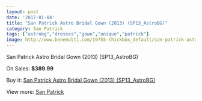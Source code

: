 ```yaml
---
layout: post
date: '2017-01-04'
title: "San Patrick Astro Bridal Gown (2013) (SP13_AstroBG)"
category: San Patrick
tags: ["astrobg","dresses","gown","unique","patrick"]
image: http://www.benemulti.com/19755-thickbox_default/san-patrick-astro-bridal-gown-2013-sp13astrobg.jpg
---
```

San Patrick Astro Bridal Gown (2013) (SP13_AstroBG)

On Sales: **$389.99**
<a href="https://www.benemulti.com/en/san-patrick/7455-san-patrick-astro-bridal-gown-2013-sp13astrobg.html"><amp-img layout="responsive" width="600" height="600" src="//www.benemulti.com/19755-thickbox_default/san-patrick-astro-bridal-gown-2013-sp13astrobg.jpg" alt="San Patrick Astro Bridal Gown (2013) (SP13_AstroBG) 0" /></a>
<a href="https://www.benemulti.com/en/san-patrick/7455-san-patrick-astro-bridal-gown-2013-sp13astrobg.html"><amp-img layout="responsive" width="600" height="600" src="//www.benemulti.com/19757-thickbox_default/san-patrick-astro-bridal-gown-2013-sp13astrobg.jpg" alt="San Patrick Astro Bridal Gown (2013) (SP13_AstroBG) 1" /></a>
<a href="https://www.benemulti.com/en/san-patrick/7455-san-patrick-astro-bridal-gown-2013-sp13astrobg.html"><amp-img layout="responsive" width="600" height="600" src="//www.benemulti.com/19756-thickbox_default/san-patrick-astro-bridal-gown-2013-sp13astrobg.jpg" alt="San Patrick Astro Bridal Gown (2013) (SP13_AstroBG) 2" /></a>

Buy it: [San Patrick Astro Bridal Gown (2013) (SP13_AstroBG)](https://www.benemulti.com/en/san-patrick/7455-san-patrick-astro-bridal-gown-2013-sp13astrobg.html "San Patrick Astro Bridal Gown (2013) (SP13_AstroBG)")

View more: [San Patrick](https://www.benemulti.com/en/61-san-patrick "San Patrick")
